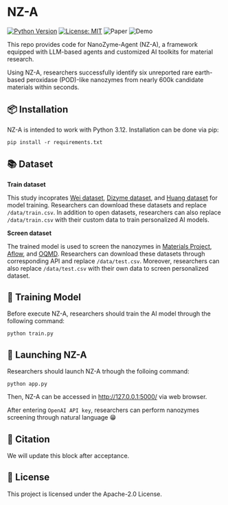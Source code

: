 # NZ-A

[![Python Version](https://img.shields.io/badge/python-3.12-orange)](https://www.python.org/)
[![License: MIT](https://img.shields.io/badge/License-Apache--2.0-blue)](https://opensource.org/licenses/Apache-2.0)
![Paper](https://img.shields.io/badge/Paper-green)
![Demo](https://img.shields.io/badge/Demo-red)

This repo provides code for NanoZyme-Agent (NZ-A), a framework equipped with LLM-based agents and customized AI toolkits for material research. 

Using NZ-A, researchers successfully identify six unreported rare earth-based peroxidase (POD)-like nanozymes from nearly 600k candidate materials within seconds. 

## :package: Installation

NZ-A is intended to work with Python 3.12. Installation can be done via pip:

```
pip install -r requirements.txt
```

## :books: Dataset

**Train dataset**

This study incoprates [Wei dataset](http://nanozymes.net), [Dizyme dataset](https://dizyme.aicidlab.itmo.ru/), and [Huang dataset](https://advanced.onlinelibrary.wiley.com/doi/10.1002/adma.202201736) for model training. Researchers can download these datasets and replace `/data/train.csv`. In addition to open datasets, researchers can also replace `/data/train.csv` with their custom data to train personalized AI models.

**Screen dataset**

The trained model is used to screen the nanozymes in [Materials Project](https://next-gen.materialsproject.org/), [Aflow](https://aflowlib.org/), and [OQMD](https://oqmd.org/). Researchers can download these datasets through corresponding API and replace `/data/test.csv`. Moreover, researchers can also replace `/data/test.csv` with their own data to screen personalized dataset.

## :robot: Training Model
Before execute NZ-A, researchers should train the AI model through the following command:

```
python train.py
```

## :rocket: Launching NZ-A
Researchers should launch NZ-A trhough the folloing command:
```
python app.py
```
Then, NZ-A can be accessed in http://127.0.0.1:5000/ via web browser.

After entering `OpenAI API key`, researchers can perform nanozymes screening through natural language :grin:

## :scroll: Citation
We will update this block after acceptance. 

## :bookmark: License
This project is licensed under the Apache-2.0 License.

